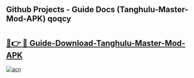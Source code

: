 ## Github Projects - Guide Docs (Tanghulu-Master-Mod-APK) qoqcy

# <h2><a href="https://apkcomod.com?title=Tanghulu-Master-Mod-APK">🔗👉 🔴 Guide-Download-Tanghulu-Master-Mod-APK </a></h2>

[![acn](https://github.com/user-attachments/assets/0f9c940e-d8b0-45ae-aac7-cd30a18b3e1c)](https://apkcomod.com?title=Tanghulu-Master-Mod-APK)
